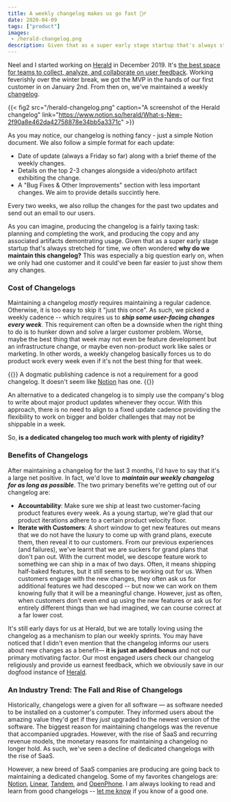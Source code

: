 ```yaml
---
title: A weekly changelog makes us go fast 🏃‍♂️
date: 2020-04-09
tags: ["product"]
images:
 - /herald-changelog.png
description: Given that as a super early stage startup that's always stretched for time, we often wondered **why do we maintain this changelog?** This was especially a big question early on, when we only had one customer and it could've been far easier to just show them any changes.
---
```


Neel and I started working on [Herald](https://www.heraldhq.com) in December 2019. It's [the best space for teams to collect, analyze, and collaborate on user feedback](https://www.heraldhq.com). Working feverishly over the winter break, we got the MVP in the hands of our first customer in on January 2nd. From then on, we've maintained a weekly [changelog](https://www.notion.so/herald/What-s-New-2f90a8e462da42758878e34bb5a3371c).

{{< fig2 src="/herald-changelog.png" caption="A screenshot of the Herald changelog"
link="https://www.notion.so/herald/What-s-New-2f90a8e462da42758878e34bb5a3371c" >}}

As you may notice, our changelog is nothing fancy - just a simple Notion document. We also follow a simple format for each update:

- Date of update (always a Friday so far) along with a brief theme of the weekly changes.
- Details on the top 2-3 changes alongside a video/photo artifact exhibiting the change.
- A "Bug Fixes & Other Improvements" section with less important changes. We aim to provide details succintly here.

Every two weeks, we also rollup the changes for the past two updates and send out an email to our users.

As you can imagine, producing the changelog is a fairly taxing task: planning and completing the work, and producing the copy and any associated artifacts demontrating usage. Given that as a super early stage startup that's always stretched for time, we often wondered **why do we maintain this changelog?** This was especially a big question early on, when we only had one customer and it could've been far easier to just show them any changes.

### Cost of Changelogs

Maintaining a changelog _mostly_ requires maintaining a regular cadence. Otherwise, it is too easy to skip it "just this once". As such, we picked a weekly cadence -- which requires us to _**ship some user-facing changes every week**_. This requirement can often be a downside when the right thing to do is to hunker down and solve a larger customer problem. Worse, maybe the best thing that week may not even be feature development but an infrastructure change, or maybe even non-product work like sales or marketing. In other words, a weekly changelog basically forces us to do product work every week even if it's not the best thing for that week.

{{<note Disclaimer>}}
A dogmatic publishing cadence is not a requirement for a good changelog. It
doesn't seem like
[Notion](https://www.notion.so/What-s-New-157765353f2c4705bd45474e5ba8b46c)
has one.
{{</note>}}

An alternative to a dedicated changelog is to simply use the company's blog
to write about major product updates whenever they occur. With this approach,
there is no need to align to a fixed update cadence providing the flexibility
to work on bigger and bolder challenges that may not be shippable in a week.

So, **is a dedicated changelog too much work with plenty of rigidity?**

### Benefits of Changelogs

After maintaining a changelog for the last 3 months, I'd have to say that it's a large net positive. In fact, we'd love to _**maintain our weekly changelog for as long as possible**_. The two primary benefits we're getting out of our changelog are:

- **Accountability**: Make sure we ship at least two customer-facing product
  features every week. As a young startup, we're glad that our product iterations
  adhere to a certain product velocity floor.
- **Iterate with Customers**: A short window to get new features out means
  that we do not have the luxury to come up with grand plans, execute them,
  then reveal it to our customers. From our previous experiences (and
  failures), we've learnt that we are suckers for grand plans that don't pan
  out. With the current model, we descope feature work to something we can ship
  in a max of two days. Often, it means shipping half-baked features, but it
  still seems to be working out for us. When customers engage with the new
  changes, they often ask us for additional features we had descoped -- but now we can
  work on them knowing fully that it will be a meaningful change. However, just as
  often, when customers don't even end up using the new features or ask us
  for entirely different things than we had imagined, we can course correct
  at a far lower cost.

It's still early days for us at Herald, but we are totally loving using the changelog as a mechanism to plan our weekly sprints. You may have noticed that I didn't even mention that the changelog informs our users about new changes as a benefit— **it is just an added bonus** and not our primary motivating factor. Our most engaged users check our changelog religiously and provide us earnest feedback, which we obviously save in our dogfood instance of [Herald](https://www.heraldhq.com).

### An Industry Trend: The Fall and Rise of Changelogs

Historically, changelogs were a given for all software — as software needed
to be installed on a customer's computer. They informed users about the
amazing value they'd get if they _just_ upgraded to the newest version of the
software. The biggest reason for maintaining changelogs was the revenue that
accompanied upgrades. However, with the rise of SaaS and recurring revenue
models, the monetary reasons for maintaining a changelog no longer hold. As
such, we've seen a decline of dedicated changelogs with the rise of SaaS.

However, a new breed of SaaS companies are producing are going back to maintaining a dedicated changelog. Some of my favorites changelogs are: [Notion](https://www.notion.so/What-s-New-157765353f2c4705bd45474e5ba8b46c), [Linear](https://linear.app/changelog), [Tandem](https://www.notion.so/Tandem-Product-Updates-618030187c7843a78ba76ada4f54bd01), and [OpenPhone](https://updates.openphone.co/). I am always looking to read and learn from good changelogs -- [let me know](https://twitter.com/jayisms/status/1248095505575342080) if
you know of a good one.
